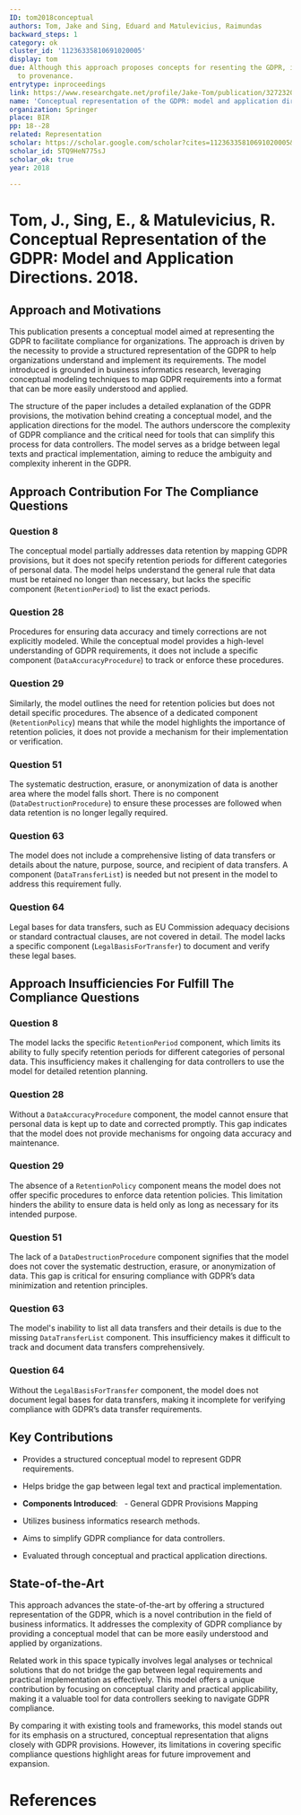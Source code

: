 ```yaml
---
ID: tom2018conceptual
authors: Tom, Jake and Sing, Eduard and Matulevicius, Raimundas
backward_steps: 1
category: ok
cluster_id: '11236335810691020005'
display: tom
due: Although this approach proposes concepts for resenting the GDPR, it is not related
  to provenance.
entrytype: inproceedings
link: https://www.researchgate.net/profile/Jake-Tom/publication/327232074_Conceptual_Representation_of_the_GDPR_Model_and_Application_Directions_17th_International_Conference_BIR_2018_Stockholm_Sweden_September_24-26_2018_Proceedings/links/5c87f58292851c1df93d3d2a/Conceptual-Representation-of-the-GDPR-Model-and-Application-Directions-17th-International-Conference-BIR-2018-Stockholm-Sweden-September-24-26-2018-Proceedings.pdf
name: 'Conceptual representation of the GDPR: model and application directions'
organization: Springer
place: BIR
pp: 18--28
related: Representation
scholar: https://scholar.google.com/scholar?cites=11236335810691020005&as_sdt=2005&sciodt=0,5&hl=en
scholar_id: 5TQ9HeN775sJ
scholar_ok: true
year: 2018

---
```

# Tom, J., Sing, E., & Matulevicius, R. Conceptual Representation of the GDPR: Model and Application Directions. 2018.

## Approach and Motivations

This publication presents a conceptual model aimed at representing the GDPR to facilitate compliance for organizations. The approach is driven by the necessity to provide a structured representation of the GDPR to help organizations understand and implement its requirements. The model introduced is grounded in business informatics research, leveraging conceptual modeling techniques to map GDPR requirements into a format that can be more easily understood and applied.

The structure of the paper includes a detailed explanation of the GDPR provisions, the motivation behind creating a conceptual model, and the application directions for the model. The authors underscore the complexity of GDPR compliance and the critical need for tools that can simplify this process for data controllers. The model serves as a bridge between legal texts and practical implementation, aiming to reduce the ambiguity and complexity inherent in the GDPR.

## Approach Contribution For The Compliance Questions

### Question 8

The conceptual model partially addresses data retention by mapping GDPR provisions, but it does not specify retention periods for different categories of personal data. The model helps understand the general rule that data must be retained no longer than necessary, but lacks the specific component (`RetentionPeriod`) to list the exact periods.

### Question 28

Procedures for ensuring data accuracy and timely corrections are not explicitly modeled. While the conceptual model provides a high-level understanding of GDPR requirements, it does not include a specific component (`DataAccuracyProcedure`) to track or enforce these procedures.

### Question 29

Similarly, the model outlines the need for retention policies but does not detail specific procedures. The absence of a dedicated component (`RetentionPolicy`) means that while the model highlights the importance of retention policies, it does not provide a mechanism for their implementation or verification.

### Question 51

The systematic destruction, erasure, or anonymization of data is another area where the model falls short. There is no component (`DataDestructionProcedure`) to ensure these processes are followed when data retention is no longer legally required.

### Question 63

The model does not include a comprehensive listing of data transfers or details about the nature, purpose, source, and recipient of data transfers. A component (`DataTransferList`) is needed but not present in the model to address this requirement fully.

### Question 64

Legal bases for data transfers, such as EU Commission adequacy decisions or standard contractual clauses, are not covered in detail. The model lacks a specific component (`LegalBasisForTransfer`) to document and verify these legal bases.

## Approach Insufficiencies For Fulfill The Compliance Questions

### Question 8

The model lacks the specific `RetentionPeriod` component, which limits its ability to fully specify retention periods for different categories of personal data. This insufficiency makes it challenging for data controllers to use the model for detailed retention planning.

### Question 28

Without a `DataAccuracyProcedure` component, the model cannot ensure that personal data is kept up to date and corrected promptly. This gap indicates that the model does not provide mechanisms for ongoing data accuracy and maintenance.

### Question 29

The absence of a `RetentionPolicy` component means the model does not offer specific procedures to enforce data retention policies. This limitation hinders the ability to ensure data is held only as long as necessary for its intended purpose.

### Question 51

The lack of a `DataDestructionProcedure` component signifies that the model does not cover the systematic destruction, erasure, or anonymization of data. This gap is critical for ensuring compliance with GDPR’s data minimization and retention principles.

### Question 63

The model's inability to list all data transfers and their details is due to the missing `DataTransferList` component. This insufficiency makes it difficult to track and document data transfers comprehensively.

### Question 64

Without the `LegalBasisForTransfer` component, the model does not document legal bases for data transfers, making it incomplete for verifying compliance with GDPR’s data transfer requirements.

## Key Contributions

- Provides a structured conceptual model to represent GDPR requirements.
- Helps bridge the gap between legal text and practical implementation.
- **Components Introduced**:
  - General GDPR Provisions Mapping

- Utilizes business informatics research methods.
- Aims to simplify GDPR compliance for data controllers.
- Evaluated through conceptual and practical application directions.

## State-of-the-Art

This approach advances the state-of-the-art by offering a structured representation of the GDPR, which is a novel contribution in the field of business informatics. It addresses the complexity of GDPR compliance by providing a conceptual model that can be more easily understood and applied by organizations.

Related work in this space typically involves legal analyses or technical solutions that do not bridge the gap between legal requirements and practical implementation as effectively. This model offers a unique contribution by focusing on conceptual clarity and practical applicability, making it a valuable tool for data controllers seeking to navigate GDPR compliance.

By comparing it with existing tools and frameworks, this model stands out for its emphasis on a structured, conceptual representation that aligns closely with GDPR provisions. However, its limitations in covering specific compliance questions highlight areas for future improvement and expansion.
# References

